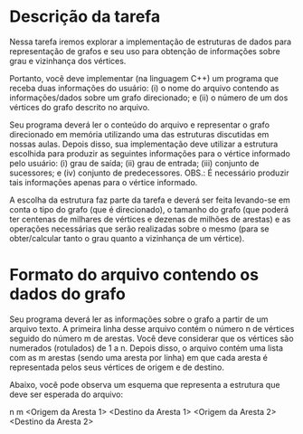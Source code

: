 # Descrição da tarefa
Nessa tarefa iremos explorar a implementação de estruturas de dados para representação de grafos e seu uso para obtenção de informações sobre grau e vizinhança dos vértices.

Portanto, você deve implementar (na linguagem C++) um programa que receba duas informações do usuário: (i) o nome do arquivo contendo as informações/dados sobre um grafo direcionado; e (ii) o número de um dos vértices do grafo descrito no arquivo.

Seu programa deverá ler o conteúdo do arquivo e representar o grafo direcionado em memória utilizando uma das estruturas discutidas em nossas aulas. Depois disso, sua implementação deve utilizar a estrutura escolhida para produzir as seguintes informações para o vértice informado pelo usuário: (i) grau de saída; (ii) grau de entrada; (iii) conjunto de sucessores; e (iv) conjunto de predecessores. OBS.: É necessário produzir tais informações apenas para o vértice informado.

A escolha da estrutura faz parte da tarefa e deverá ser feita levando-se em conta o tipo do grafo (que é direcionado), o tamanho do grafo (que poderá ter centenas de milhares de vértices e dezenas de milhões de arestas) e as operações necessárias que serão realizadas sobre o mesmo (para se obter/calcular tanto o grau quanto a vizinhança de um vértice).

# Formato do arquivo contendo os dados do grafo
Seu programa deverá ler as informações sobre o grafo a partir de um arquivo texto. A primeira linha desse arquivo contém o número n de vértices seguido do número m de arestas. Você deve considerar que os vértices são numerados (rotulados) de 1 a n. Depois disso, o arquivo contém uma lista com as m arestas (sendo uma aresta por linha) em que cada aresta é representada pelos seus vértices de origem e de destino.

Abaixo, você pode observa um esquema que representa a estrutura que deve ser esperada do arquivo:

  n	  m
 <Origem da Aresta 1>	 <Destino da Aresta 1>
 <Origem da Aresta 2>	 <Destino da Aresta 2>
                 
             
 <Origem da Aresta m>	 <Destino da Aresta m>